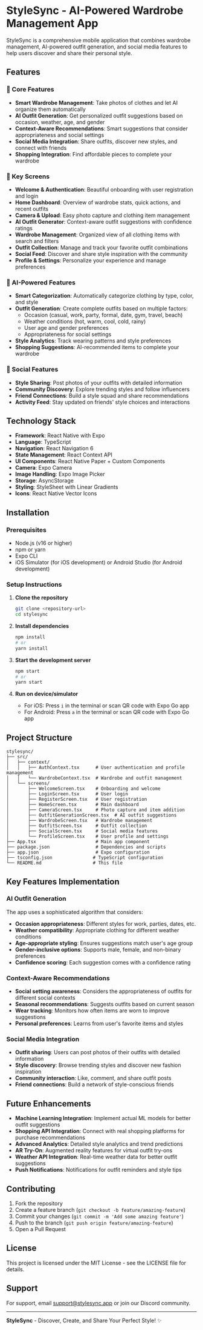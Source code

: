 # StyleSync - AI-Powered Wardrobe Management App

StyleSync is a comprehensive mobile application that combines wardrobe management, AI-powered outfit generation, and social media features to help users discover and share their personal style.

## Features

### 🎯 Core Features
- **Smart Wardrobe Management**: Take photos of clothes and let AI organize them automatically
- **AI Outfit Generation**: Get personalized outfit suggestions based on occasion, weather, age, and gender
- **Context-Aware Recommendations**: Smart suggestions that consider appropriateness and social settings
- **Social Media Integration**: Share outfits, discover new styles, and connect with friends
- **Shopping Integration**: Find affordable pieces to complete your wardrobe

### 📱 Key Screens
- **Welcome & Authentication**: Beautiful onboarding with user registration and login
- **Home Dashboard**: Overview of wardrobe stats, quick actions, and recent outfits
- **Camera & Upload**: Easy photo capture and clothing item management
- **AI Outfit Generator**: Context-aware outfit suggestions with confidence ratings
- **Wardrobe Management**: Organized view of all clothing items with search and filters
- **Outfit Collection**: Manage and track your favorite outfit combinations
- **Social Feed**: Discover and share style inspiration with the community
- **Profile & Settings**: Personalize your experience and manage preferences

### 🤖 AI-Powered Features
- **Smart Categorization**: Automatically categorize clothing by type, color, and style
- **Outfit Generation**: Create complete outfits based on multiple factors:
  - Occasion (casual, work, party, formal, date, gym, travel, beach)
  - Weather conditions (hot, warm, cool, cold, rainy)
  - User age and gender preferences
  - Appropriateness for social settings
- **Style Analytics**: Track wearing patterns and style preferences
- **Shopping Suggestions**: AI-recommended items to complete your wardrobe

### 👥 Social Features
- **Style Sharing**: Post photos of your outfits with detailed information
- **Community Discovery**: Explore trending styles and follow influencers
- **Friend Connections**: Build a style squad and share recommendations
- **Activity Feed**: Stay updated on friends' style choices and interactions

## Technology Stack

- **Framework**: React Native with Expo
- **Language**: TypeScript
- **Navigation**: React Navigation 6
- **State Management**: React Context API
- **UI Components**: React Native Paper + Custom Components
- **Camera**: Expo Camera
- **Image Handling**: Expo Image Picker
- **Storage**: AsyncStorage
- **Styling**: StyleSheet with Linear Gradients
- **Icons**: React Native Vector Icons

## Installation

### Prerequisites
- Node.js (v16 or higher)
- npm or yarn
- Expo CLI
- iOS Simulator (for iOS development) or Android Studio (for Android development)

### Setup Instructions

1. **Clone the repository**
   ```bash
   git clone <repository-url>
   cd stylesync
   ```

2. **Install dependencies**
   ```bash
   npm install
   # or
   yarn install
   ```

3. **Start the development server**
   ```bash
   npm start
   # or
   yarn start
   ```

4. **Run on device/simulator**
   - For iOS: Press `i` in the terminal or scan QR code with Expo Go app
   - For Android: Press `a` in the terminal or scan QR code with Expo Go app

## Project Structure

```
stylesync/
├── src/
│   ├── context/
│   │   ├── AuthContext.tsx      # User authentication and profile management
│   │   └── WardrobeContext.tsx  # Wardrobe and outfit management
│   └── screens/
│       ├── WelcomeScreen.tsx    # Onboarding and welcome
│       ├── LoginScreen.tsx      # User login
│       ├── RegisterScreen.tsx   # User registration
│       ├── HomeScreen.tsx       # Main dashboard
│       ├── CameraScreen.tsx     # Photo capture and item addition
│       ├── OutfitGenerationScreen.tsx  # AI outfit suggestions
│       ├── WardrobeScreen.tsx   # Wardrobe management
│       ├── OutfitScreen.tsx     # Outfit collection
│       ├── SocialScreen.tsx     # Social media features
│       └── ProfileScreen.tsx    # User profile and settings
├── App.tsx                      # Main app component
├── package.json                 # Dependencies and scripts
├── app.json                     # Expo configuration
├── tsconfig.json               # TypeScript configuration
└── README.md                   # This file
```

## Key Features Implementation

### AI Outfit Generation
The app uses a sophisticated algorithm that considers:
- **Occasion appropriateness**: Different styles for work, parties, dates, etc.
- **Weather compatibility**: Appropriate clothing for different weather conditions
- **Age-appropriate styling**: Ensures suggestions match user's age group
- **Gender-inclusive options**: Supports male, female, and non-binary preferences
- **Confidence scoring**: Each suggestion comes with a confidence rating

### Context-Aware Recommendations
- **Social setting awareness**: Considers the appropriateness of outfits for different social contexts
- **Seasonal recommendations**: Suggests outfits based on current season
- **Wear tracking**: Monitors how often items are worn to improve suggestions
- **Personal preferences**: Learns from user's favorite items and styles

### Social Media Integration
- **Outfit sharing**: Users can post photos of their outfits with detailed information
- **Style discovery**: Browse trending styles and discover new fashion inspiration
- **Community interaction**: Like, comment, and share outfit posts
- **Friend connections**: Build a network of style-conscious friends

## Future Enhancements

- **Machine Learning Integration**: Implement actual ML models for better outfit suggestions
- **Shopping API Integration**: Connect with real shopping platforms for purchase recommendations
- **Advanced Analytics**: Detailed style analytics and trend predictions
- **AR Try-On**: Augmented reality features for virtual outfit try-ons
- **Weather API Integration**: Real-time weather data for better outfit suggestions
- **Push Notifications**: Notifications for outfit reminders and style tips

## Contributing

1. Fork the repository
2. Create a feature branch (`git checkout -b feature/amazing-feature`)
3. Commit your changes (`git commit -m 'Add some amazing feature'`)
4. Push to the branch (`git push origin feature/amazing-feature`)
5. Open a Pull Request

## License

This project is licensed under the MIT License - see the LICENSE file for details.

## Support

For support, email support@stylesync.app or join our Discord community.

---

**StyleSync** - Discover, Create, and Share Your Perfect Style! ✨

